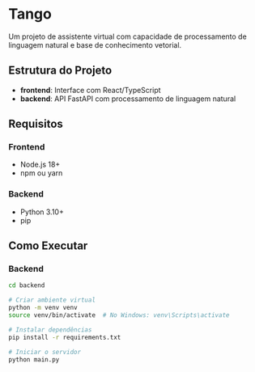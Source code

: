 # Tango

Um projeto de assistente virtual com capacidade de processamento de linguagem natural e base de conhecimento vetorial.

## Estrutura do Projeto

- **frontend**: Interface com React/TypeScript
- **backend**: API FastAPI com processamento de linguagem natural

## Requisitos

### Frontend
- Node.js 18+
- npm ou yarn

### Backend
- Python 3.10+
- pip

## Como Executar

### Backend

```bash
cd backend

# Criar ambiente virtual
python -m venv venv
source venv/bin/activate  # No Windows: venv\Scripts\activate

# Instalar dependências
pip install -r requirements.txt

# Iniciar o servidor
python main.py